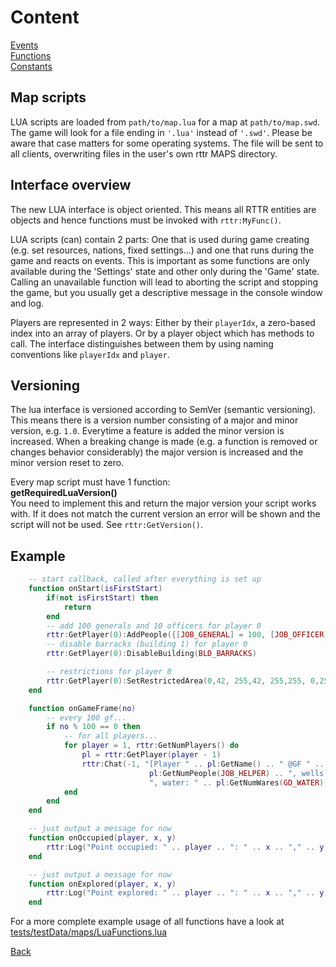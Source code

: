 # Content

[Events](events.md)  
[Functions](functions.md)  
[Constants](constants.md)  

## Map scripts

LUA scripts are loaded from `path/to/map.lua` for a map at `path/to/map.swd`.
The game will look for a file ending in `'.lua'` instead of `'.swd'`.
Please be aware that case matters for some operating systems.
The file will be sent to all clients, overwriting files in the user's own rttr MAPS directory.  

## Interface overview

The new LUA interface is object oriented.
This means all RTTR entities are objects and hence functions must be invoked with `rttr:MyFunc()`.

LUA scripts (can) contain 2 parts:
One that is used during game creating (e.g. set resources, nations, fixed settings...)
and one that runs during the game and reacts on events.
This is important as some functions are only available during the 'Settings' state
and other only during the 'Game' state.
Calling an unavailable function will lead to aborting the script and stopping the game,
but you usually get a descriptive message in the console window and log.

Players are represented in 2 ways:
Either by their `playerIdx`, a zero-based index into an array of players.
Or by a player object which has methods to call.
The interface distinguishes between them by using naming conventions like `playerIdx` and `player`.

## Versioning

The lua interface is versioned according to SemVer (semantic versioning).
This means there is a version number consisting of a major and minor version, e.g. `1.0`.
Everytime a feature is added the minor version is increased.
When a breaking change is made (e.g. a function is removed or changes behavior considerably) the major version is increased and the minor version reset to zero.

Every map script must have 1 function:  
**getRequiredLuaVersion()**  
You need to implement this and return the major version your script works with.
If it does not match the current version an error will be shown and the script will not be used.
See `rttr:GetVersion()`.

## Example

```lua
    -- start callback, called after everything is set up
    function onStart(isFirstStart)
        if(not isFirstStart) then
            return
        end
        -- add 100 generals and 10 officers for player 0
        rttr:GetPlayer(0):AddPeople({[JOB_GENERAL] = 100, [JOB_OFFICER] = 10})
        -- disable barracks (building 1) for player 0
        rttr:GetPlayer(0):DisableBuilding(BLD_BARRACKS)

        -- restrictions for player 0
        rttr:GetPlayer(0):SetRestrictedArea(0,42, 255,42, 255,255, 0,255)
    end

    function onGameFrame(no)
        -- every 100 gf...
        if no % 100 == 0 then
            -- for all players...
            for player = 1, rttr:GetNumPlayers() do
                pl = rttr:GetPlayer(player - 1)
                rttr:Chat(-1, "[Player " .. pl:GetName() .. " @GF " .. rttr:GetGF() .. "] helpers: " ..
                               pl:GetNumPeople(JOB_HELPER) .. ", wells: " .. pl:GetNumBuildings(BLD_WELL) ..
                               ", water: " .. pl:GetNumWares(GD_WATER))
            end
        end
    end

    -- just output a message for now
    function onOccupied(player, x, y)
        rttr:Log("Point occupied: " .. player .. ": " .. x .. "," .. y)
    end

    -- just output a message for now
    function onExplored(player, x, y)
        rttr:Log("Point explored: " .. player .. ": " .. x .. "," .. y)
    end
```

For a more complete example usage of all functions have a look at [tests/testData/maps/LuaFunctions.lua](../../tests/testData/maps/LuaFunctions.lua)

[Back](#Content)
